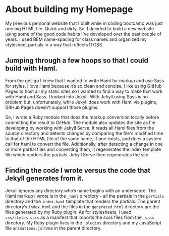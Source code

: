 # About building my Homepage

My previous personal website that I built while in coding bootcamp was just one big HTML file. Quick and dirty. So, I decided to build a new website using some of the good code habits I've developed over the past couple of years. I used BEM name-spacing for class names and organized my stylesheet partials in a way that reflects ITCSS.

## Jumping through a few hoops so that I could build with Haml. 

From the get-go I knew that I wanted to write Haml for markup and use Sass for styles. I love Haml because it’s so clean and concise. I like using GitHub Pages to host all my static sites so I wanted to find a way to make that work with Haml and Sass. I looked into Jekyll. With Jekyll using Sass is no problem but, unfortunately, while Jekyll does work with Haml via plugins, GitHub Pages doesn't support those plugins. 

So, I wrote a Ruby module that does the markup conversion locally before committing the result to GitHub. The module also updates the site as I'm developing by working with Jekyll Serve. It reads all Haml files from the source directory and detects changes by comparing the file's modified time to that of the HTML file of the same name, if one exists, and does a system call for haml to convert the file. Additionally, after detecting a change in one or more partial files and converting them, it regenerates the index template file which renders the partials. Jekyll Serve then regenerates the site. 

## Finding the code I wrote versus the code that Jekyll generates from it.

Jekyll ignores any directory who’s name begins with an underscore. The Haml markup I wrote is in the `_haml` directory - all the partials in the `partials` directory and the `index.haml` template that renders the partials. The parent directory’s `index.html` and the files in the `generated_html` directory are the files generated by my Ruby plugin. As for stylesheets, I used `css/styles.scss` as a manifest that imports the scss files from the `_sass` directory. My Ruby plugin lives in the `_plugins` directory and my JavaScript file `animations.js` lives in the parent directory.
